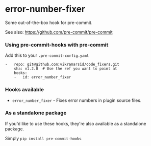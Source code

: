 error-number-fixer
==========

Some out-of-the-box hook for pre-commit.

See also: https://github.com/pre-commit/pre-commit


### Using pre-commit-hooks with pre-commit

Add this to your `.pre-commit-config.yaml`

    -   repo: git@github.com:vikramarsid/code_fixers.git
        sha: v1.2.0  # Use the ref you want to point at
        hooks:
        -   id: error_number_fixer


### Hooks available

- `error_number_fixer` - Fixes error numbers in plugin source files.


### As a standalone package

If you'd like to use these hooks, they're also available as a standalone
package.

Simply `pip install pre-commit-hooks`
